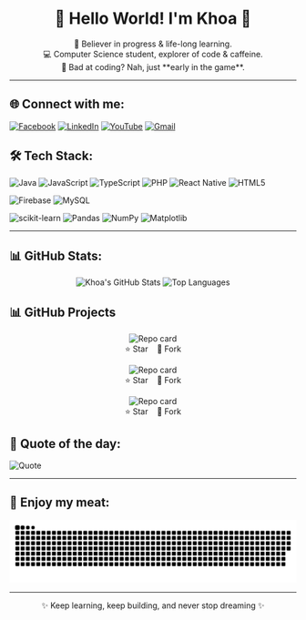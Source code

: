 <h1 align="center">💫 Hello World! I'm Khoa 👋</h1>

<p align="center">
  🚀 Believer in progress & life-long learning.<br>
  💻 Computer Science student, explorer of code & caffeine.<br>
  🧠 Bad at coding? Nah, just **early in the game**.
</p>

---

## 🌐 Connect with me:

[![Facebook](https://img.shields.io/badge/Facebook-%231877F2.svg?style=for-the-badge&logo=facebook&logoColor=white)](https://www.facebook.com/ngkhoa2708)
[![LinkedIn](https://img.shields.io/badge/LinkedIn-%230077B5.svg?style=for-the-badge&logo=linkedin&logoColor=white)](https://www.linkedin.com/in/khoa-nguyen-b1b5982b7)
[![YouTube](https://img.shields.io/badge/YouTube-%23FF0000.svg?style=for-the-badge&logo=youtube&logoColor=white)](https://www.youtube.com/@Katcoding)
[![Gmail](https://img.shields.io/badge/Gmail-D14836?style=for-the-badge&logo=gmail&logoColor=white)](mailto:ngkhoa2708.joy@gmail.com)

## 🛠️ Tech Stack:

![Java](https://img.shields.io/badge/Java-%23ED8B00.svg?style=for-the-badge&logo=openjdk&logoColor=white)
![JavaScript](https://img.shields.io/badge/JavaScript-%23323330.svg?style=for-the-badge&logo=javascript&logoColor=%23F7DF1E)
![TypeScript](https://img.shields.io/badge/TypeScript-%23007ACC.svg?style=for-the-badge&logo=typescript&logoColor=white)
![PHP](https://img.shields.io/badge/PHP-%23777BB4.svg?style=for-the-badge&logo=php&logoColor=white)
![React Native](https://img.shields.io/badge/React_Native-%2320232a.svg?style=for-the-badge&logo=react&logoColor=%2361DAFB)
![HTML5](https://img.shields.io/badge/HTML5-%23E34F26.svg?style=for-the-badge&logo=html5&logoColor=white)

![Firebase](https://img.shields.io/badge/Firebase-%23FFA611.svg?style=for-the-badge&logo=firebase&logoColor=white)
![MySQL](https://img.shields.io/badge/MySQL-%234479A1.svg?style=for-the-badge&logo=mysql&logoColor=white)

![scikit-learn](https://img.shields.io/badge/scikit--learn-%23F7931E.svg?style=for-the-badge&logo=scikit-learn&logoColor=white)
![Pandas](https://img.shields.io/badge/Pandas-%23150458.svg?style=for-the-badge&logo=pandas&logoColor=white)
![NumPy](https://img.shields.io/badge/NumPy-%23013243.svg?style=for-the-badge&logo=numpy&logoColor=white)
![Matplotlib](https://img.shields.io/badge/Matplotlib-%23ffffff.svg?style=for-the-badge&logo=matplotlib&logoColor=black)

---

## 📊 GitHub Stats:



<p align="center">
  <img src="https://github-readme-stats.vercel.app/api?username=ngkhoa2708joy-github&show_icons=true&theme=radical" alt="Khoa's GitHub Stats"/>
  <img src="https://github-readme-stats.vercel.app/api/top-langs/?username=ngkhoa2708joy-github&layout=compact&theme=radical" alt="Top Languages"/>
</p>

## 📊 GitHub Projects

<p align="center">
  <a href="https://github.com/ngkhoa2708joy-github/small-emotion-ML" style="text-decoration:none; color:inherit;">
    <img src="https://github-readme-stats.vercel.app/api/pin/?username=ngkhoa2708joy-github&repo=small-emotion-ML&theme=radical&cache_seconds=1" alt="Repo card" />
    <br />
    ⭐ Star &nbsp;&nbsp; 🍴 Fork
  </a>
</p>

<p align="center">
  <a href="https://github.com/ngkhoa2708joy-github/MachineLearning-ChurnCustomer" style="text-decoration:none; color:inherit;">
    <img src="https://github-readme-stats.vercel.app/api/pin/?username=ngkhoa2708joy-github&repo=MachineLearning-ChurnCustomer&theme=radical&cache_seconds=1" alt="Repo card" />
    <br />
    ⭐ Star &nbsp;&nbsp; 🍴 Fork
  </a>
</p>

<p align="center">
  <a href="https://github.com/ngkhoa2708joy-github/finger-count-MCQs-CV" style="text-decoration:none; color:inherit;">
    <img src="https://github-readme-stats.vercel.app/api/pin/?username=ngkhoa2708joy-github&repo=finger-count-MCQs-CV&theme=radical&cache_seconds=1" alt="Repo card" />
    <br />
    ⭐ Star &nbsp;&nbsp; 🍴 Fork
  </a>
</p>








## 🧠 Quote of the day:

![Quote](https://quotes-github-readme.vercel.app/api?type=horizontal&theme=radical)

---

## 🐍 Enjoy my meat:

<picture>
  <source media="(prefers-color-scheme: dark)" srcset="https://raw.githubusercontent.com/ngkhoa2708joy-github/ngkhoa2708joy-github/output/github-snake-dark.svg" />
  <source media="(prefers-color-scheme: light)" srcset="https://raw.githubusercontent.com/ngkhoa2708joy-github/ngkhoa2708joy-github/output/github-snake.svg" />
  <img alt="snake gif" src="https://raw.githubusercontent.com/ngkhoa2708joy-github/ngkhoa2708joy-github/output/github-snake.svg" />
</picture>

---

<p align="center">✨ Keep learning, keep building, and never stop dreaming ✨</p>
